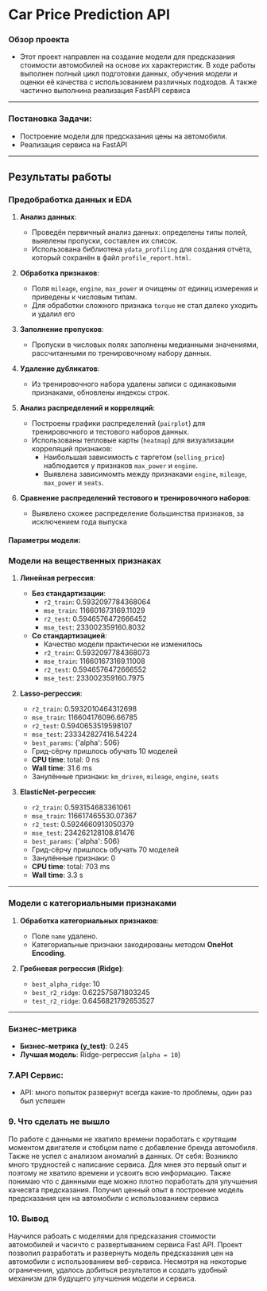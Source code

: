 # Car Price Prediction API

### Обзор проекта
* Этот проект направлен на создание модели для предсказания стоимости автомобилей на основе их характеристик. В ходе работы выполнен полный цикл подготовки данных, обучения модели и оценки её качества с использованием различных подходов. А также частично выполнина реализация FastAPI сервиса
---

###  Постановка Задачи:
* Построение модели для предсказания цены на автомобили.
* Реализация сервиса на FastAPI
---

## Результаты работы

### Предобработка данных и EDA
1. **Анализ данных**:
   - Проведён первичный анализ данных: определены типы полей, выявлены пропуски, составлен их список.
   - Использована библиотека `ydata_profiling` для создания отчёта, который сохранён в файл `profile_report.html`.

2. **Обработка признаков**:
   - Поля `mileage`, `engine`, `max_power` и  очищены от единиц измерения и приведены к числовым типам.
   - Для обработки сложного признака `torque` не стал далеко уходить и удалил его

3. **Заполнение пропусков**:
   - Пропуски в числовых полях заполнены медианными значениями, рассчитанными по тренировочному набору данных.

4. **Удаление дубликатов**:
   - Из тренировочного набора удалены записи с одинаковыми признаками, обновлены индексы строк.

5. **Анализ распределений и корреляций**:
   - Построены графики распределений (`pairplot`) для тренировочного и тестового наборов данных.
   - Использованы тепловые карты (`heatmap`) для визуализации корреляций признаков:
     - Наибольшая зависимость с таргетом (`selling_price`) наблюдается у признаков `max_power` и `engine`.
     - Выявлена зависимомть между признаками `engine`, `mileage`, `max_power` и `seats`.

6. **Сравнение распределений тестового и тренировочного наборов**:
   - Выявлено схожее распределение большинства признаков, за исключением года выпуска


#### Параметры модели:
### Модели на вещественных признаках

1. **Линейная регрессия**:
   - **Без стандартизации**:  
     - `r2_train`: 0.5932097784368064  
     - `mse_train`: 116601673169.11029  
     - `r2_test`: 0.5946576472666452  
     - `mse_test`: 233002359160.8032  
   - **Со стандартизацией**:  
     - Качество модели практически не изменилось  
     - `r2_train`: 0.5932097784368073  
     - `mse_train`: 116601673169.11008  
     - `r2_test`: 0.5946576472666552  
     - `mse_test`: 233002359160.7975  

2. **Lasso-регрессия**:
   - `r2_train`: 0.5932010464312698  
   - `mse_train`: 116604176096.66785  
   - `r2_test`: 0.5940653519598107  
   - `mse_test`: 233342827416.54224  
   - `best_params`: {'alpha': 506}  
   - Грид-сёрчу пришлось обучать 10 моделей  
   - **CPU time**: total: 0 ns  
   - **Wall time**: 31.6 ms  
   - Занулённые признаки: `km_driven`, `mileage`, `engine`, `seats`  

3. **ElasticNet-регрессия**:
   - `r2_train`: 0.593154683361061  
   - `mse_train`: 116617465530.07367  
   - `r2_test`: 0.5924660913050379  
   - `mse_test`: 234262128108.81476  
   - `best_params`: {'alpha': 506}  
   - Грид-сёрчу пришлось обучать 70 моделей  
   - Занулённые признаки: 0  
   - **CPU time**: total: 703 ms  
   - **Wall time**: 3.3 s  

---

### Модели с категориальными признаками

1. **Обработка категориальных признаков**:
   - Поле `name` удалено.  
   - Категориальные признаки закодированы методом **OneHot Encoding**.

2. **Гребневая регрессия (Ridge)**:
   - `best_alpha_ridge`: 10  
   - `best_r2_ridge`: 0.622575871803245  
   - `test_r2_ridge`: 0.6456821792653527  

---

### Бизнес-метрика

- **Бизнес-метрика (y_test)**: 0.245  
- **Лучшая модель**: Ridge-регрессия (`alpha = 10`)  
 

### 7.API Сервис:
* API: много попыток развернут всегда какие-то проблемы, один раз был успешен
  


### 9. Что сделать не вышло
По работе с данными не хватило времени поработать с крутящим моментом двигателя и стобцом name с добавление бренда автомобиля. Также не успел с анализом аномалий в данных. От себя: Возникло много трудностей с написание сервиса.
Для мнея это первый опыт и поэтому не хватило времени и усвоить всю информацию. Также понимаю что с даннными еще можно плотно поработать для улучшения качесвта предсказания. Получил ценный опыт в построение модель предсказания цен на автомобили с использованием сервиса


### 10. Вывод
Научился рабоать с моделями для предсказания стоимости автомобилей и часичто с развертыванием сервиса Fast API.
Проект позволил разработать и развернуть модель предсказания цен на автомобили с использованием веб-сервиса. Несмотря на некоторые ограничения, удалось добиться результатов и создать удобный механизм для будущего улучшения модели и сервиса.


